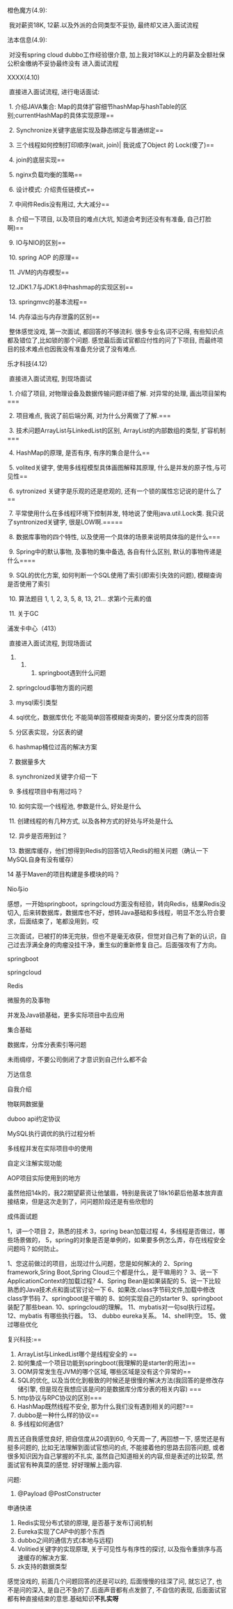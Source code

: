 橙色魔方(4.9):

​	我对薪资18K, 12薪.以及外派的合同类型不妥协, 最终却又进入面试流程



法本信息(4.9):

​	 对没有spring cloud dubbo工作经验很介意, 加上我对18K以上的月薪及全额社保公积金缴纳不妥协最终没有	进入面试流程



XXXX(4.10)

​	直接进入面试流程, 进行电话面试:

​		1. 介绍JAVA集合: Map的具体扩容细节hashMap与hashTable的区别;currentHashMap的具体实现原理==

​		2. Synchronize关键字底层实现及静态绑定与普通绑定==

​		3. 三个线程如何控制打印顺序(wait, join)| 我说成了Object 的 Lock(傻了)==

​		4. join的底层实现==

​		5. nginx负载均衡的策略==

​		6. 设计模式: 介绍责任链模式==

​		7. 中间件Redis没有用过, 大大减分==

​		8. 介绍一下项目, 以及项目的难点(大坑, 知道会考到还没有有准备, 自己打脸啊)==

​		9. IO与NIO的区别==

​		10. spring AOP 的原理==

​		11. JVM的内存模型==

​		12.JDK1.7与JDK1.8中hashmap的实现区别==

​		13. springmvc的基本流程==

​		14. 内存溢出与内存泄露的区别==

​	整体感觉没戏, 第一次面试, 都回答的不够流利. 很多专业名词不记得, 有些知识点都及错位了,比如锁的那个问题. 感觉最后面试官都应付性的问了下项目, 而最终项目的技术难点也因我没有准备充分说了没有难点.



乐才科技(4.12)

​	直接进入面试流程, 到现场面试

​		1. 介绍了项目, 对物理设备及数据传输问题详细了解. 对异常的处理, 画出项目架构===

​		2. 项目难点, 我说了前后端分离, 对为什么分离做了了解.===

​		3. 技术问题ArrayList与LinkedList的区别, ArrayList的内部数组的类型, 扩容机制===

​		4. HashMap的原理, 是否有序, 有序的集合是什么==

​		5. volited关键字, 使用多线程模型具体画图解释其原理, 什么是并发的原子性,与可见性==

​		6. sytronized 关键字是乐观的还是悲观的, 还有一个锁的属性忘记说的是什么了==

​		7. 平常使用什么在多线程环境下控制并发, 特地说了使用java.util.Lock类. 我只说了syntronized关键字, 很是LOW啊.=====

​		8. 数据库事物的四个特性, 以及使用一个具体的场景来说明具体指的是什么===

​		9. Spring中的默认事物, 及事物的集中备选, 各自有什么区别, 默认的事物传递是什么====

​		9. SQL的优化方案, 如何判断一个SQL使用了索引(即索引失效的问题), 模糊查询是否使用了索引

​		10. 算法题目 1, 1, 2, 3, 5, 8, 13, 21… 求第i个元素的值 

​		11. 关于GC



浦发卡中心（413）

​	直接进入面试流程, 到现场面试

1. 1. 1. springboot遇到什么问题

​		2. springcloud事物方面的问题

​		3. mysql索引类型

​		4. sql优化，数据库优化 不能简单回答模糊查询类的，要分区分库类的回答

​		5. 分区表实现，分区表的键

​		6. hashmap桶位过高的解决方案

​		7. 数据量多大

​		8. synchronized关键字介绍一下

​		9. 多线程项目中有用过吗？

​		10. 如何实现一个线程池, 参数是什么, 好处是什么

​		11. 创建线程的有几种方式, 以及各种方式的好处与坏处是什么

​		12. 异步是否用到过？

​		13. 数据库缓存，他们想得到Redis的回答切入Redis的相关问题（确认一下MySQL自身有没有缓存）

14 基于Maven的项目构建是多模块的吗？

Nio与io

​	感想，一开始springboot，springcloud方面没有经验，转向Redis，结果Redis没切入, 后来转数据库，数据库也不好，想转Java基础和多线程，明显不怎么符合要求，后面结束了，笔都没用到，哎





三次面试，已被打的体无完肤，但也不是毫无收获，但觉对自己有了新的认识，自己过去浮满全身的肉瘤没挂干净，重生似的重新修复自己。后面强攻有了方向。

springboot

springcloud

Redis

微服务的及事物

并发及Java锁基础，更多实际项目中去应用

集合基础

数据库，分库分表索引等问题



未雨绸缪，不要公司倒闭了才意识到自己什么都不会



万达信息

自我介绍

物联网数据量

duboo api约定协议

MySQL执行调优的执行过程分析

多线程并发在实际项目中的使用

自定义注解实现功能

AOP项目实际使用到的地方

虽然他招14k的，我22期望薪资让他皱眉，特别是我说了18k16薪后他基本放弃直接结束，但是这次走到了，问问题阶段还是有些欣慰的





成伟面试题

1，讲一个项目
2，熟悉的技术
3，spring bean加载过程
4，多线程是否做过，哪些场景做的，
5，spring的对象是否是单例的，如果要多例怎么弄，存在线程安全问题吗？如何防止。



1、您这前做过的项目，出现过什么问题，您是如何解决的
2、Spring framework,Sring Boot,Spring Cloud三个都是什么，是干嘛用的？
3、说一下ApplicationContext的加载过程?
4、Spring Bean是如果装配的
5、说一下比较熟悉的Java技术点和面试官讨论一下
6、如果改.class字节码文件,加载中修改class字节码
7、springboot是干嘛的
8、如何实现自己的starter
9、springboot装配了那些bean.
10、springcloud的理解。
11、mybatis对一句sql执行过程。
12、mybatis 有哪些执行器。
13、 dubbo eureka关系。
14、shell判空。
15、做过哪些优化





复兴科技:==

1. ArrayList与LinkedList哪个是线程安全的 ==
2. 如何集成一个项目功能到springboot(我理解的是starter的用法)==
3. OOM异常发生在JVM的哪个区域, 哪些区域是没有这个异常的==
4. SQL的优化, 以及当优化到极致的时候还是很慢的解决方法(我回答的是修改存储引擎, 但是现在我想应该是问的是数据库分库分表的相关内容) ===
5. http协议与RPC协议的区别===
6. HashMap既然线程不安全, 那为什么我们没有遇到相关的问题?==
7. dubbo是一种什么样的协议==
8. 多线程如何通信?

周五还自我感觉良好, 把自信度从20调到60, 今天周一了, 再回想一下, 感觉还是有挺多问题的, 比如无法理解到面试官想问的点, 不能接着他的思路去回答问题, 或者很多知识因为自己掌握的不扎实, 虽然自己知道相关的内容,但是表述的比较菜, 然面试官有种真菜的感觉. 好好理解上面内容.





问题: 

1. @Payload   @PostConstructer

申通快递

1. Redis实现分布式锁的原理, 是否基于发布订阅机制
2. Eureka实现了CAP中的那个东西
3. dubbo之间的通信方式(本地与远程)
4. Volitied关键字的实现原理, 关于可见性与有序性的探讨, 以及指令重排序与高速缓存的解决方案.
5. zk支持的数据类型



感觉没戏的, 前面几个问题回答的还是可以的, 后面慢慢的往深了问, 就忘记了, 也不是问的深入, 是自己不急的了.后面声音都有点发颤了, 不自信的表现, 后面面试官都有种直接结束的意思.基础知识**不扎实呀**